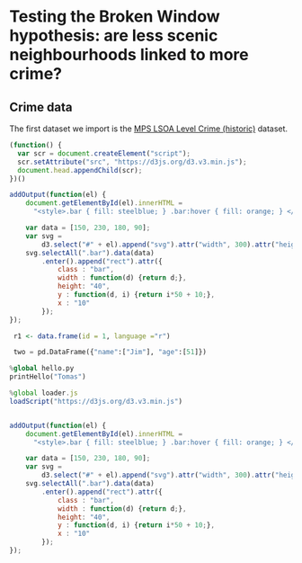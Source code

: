 # Testing the Broken Window hypothesis: are less scenic neighbourhoods linked to more crime?
## Crime data
The first dataset we import is the [MPS LSOA Level Crime (historic)](https://data.london.gov.uk/dataset/recorded_crime_summary) dataset.

```javascript
(function() { 
  var scr = document.createElement("script");
  scr.setAttribute("src", "https://d3js.org/d3.v3.min.js");
  document.head.appendChild(scr);
})()
```

```javascript
addOutput(function(el) { 
    document.getElementById(el).innerHTML = 
      "<style>.bar { fill: steelblue; } .bar:hover { fill: orange; } </style>";

    var data = [150, 230, 180, 90];
    var svg = 
        d3.select("#" + el).append("svg").attr("width", 300).attr("height", 200);
    svg.selectAll(".bar").data(data)
        .enter().append("rect").attr({
            class : "bar",
            width : function(d) {return d;},
            height: "40",
            y : function(d, i) {return i*50 + 10;},
            x : "10"
        });
});
```

```r
 r1 <- data.frame(id = 1, language ="r")
```


```python
 two = pd.DataFrame({"name":["Jim"], "age":[51]})
```

```python
%global hello.py
printHello("Tomas")
```

```javascript
%global loader.js
loadScript("https://d3js.org/d3.v3.min.js")
```

```javascript

addOutput(function(el) { 
    document.getElementById(el).innerHTML = 
      "<style>.bar { fill: steelblue; } .bar:hover { fill: orange; } </style>";

    var data = [150, 230, 180, 90];
    var svg = 
        d3.select("#" + el).append("svg").attr("width", 300).attr("height", 200);
    svg.selectAll(".bar").data(data)
        .enter().append("rect").attr({
            class : "bar",
            width : function(d) {return d;},
            height: "40",
            y : function(d, i) {return i*50 + 10;},
            x : "10"
        });
});
```
